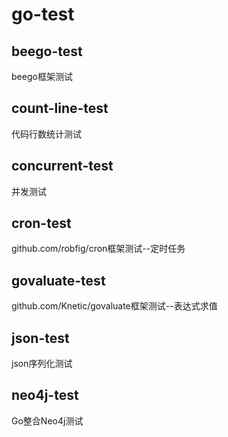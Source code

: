 # go-test
## beego-test
beego框架测试
## count-line-test
代码行数统计测试
## concurrent-test
并发测试
## cron-test
github.com/robfig/cron框架测试--定时任务
## govaluate-test
github.com/Knetic/govaluate框架测试--表达式求值
## json-test
json序列化测试
## neo4j-test
Go整合Neo4j测试
